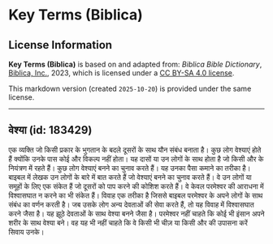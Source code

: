 # Key Terms (Biblica)

## License Information

**Key Terms (Biblica)** is based on and adapted from: _Biblica Bible Dictionary_, [Biblica, Inc.](https://www.biblica.com/), 2023, which is licensed under a [CC BY-SA 4.0 license](https://creativecommons.org/licenses/by-sa/4.0/legalcode.en).

This markdown version (created `2025-10-20`) is provided under the same license.



--------------------------------

## वेश्या (id: 183429)

एक व्यक्ति जो किसी प्रकार के भुगतान के बदले दूसरों के साथ यौन संबंध बनाता है। कुछ लोग वेश्याएं होते हैं क्योंकि उनके पास कोई और विकल्प नहीं होता। यह दासों या उन लोगों के साथ होता है जो किसी और के नियंत्रण में रहते हैं। कुछ लोग वेश्याएं बनने का चुनाव करते हैं। यह उनका पैसा कमाने का तरीका है। बाइबल में लेखक उन लोगों के बारे में बात करते हैं जो वेश्याएं बनने का चुनाव करते हैं। वे उन लोगों या समूहों के लिए एक संकेत हैं जो दूसरों को पाप करने की कोशिश करते हैं। वे केवल परमेश्वर की आराधना में विश्वासघात न करने का भी संकेत हैं। विवाह एक तरीका है जिससे बाइबल परमेश्वर के अपने लोगों के साथ संबंध का वर्णन करती है। जब उसके लोग अन्य देवताओं की सेवा करते हैं, तो यह विवाह में विश्वासघात करने जैसा है। यह झूठे देवताओं के साथ वेश्या बनने जैसा है। परमेश्वर नहीं चाहते कि कोई भी इंसान अपने शरीर के साथ वेश्या बने। वह यह भी नहीं चाहते कि वे किसी भी चीज़ या किसी और की उपासना करें सिवाय उनके।


